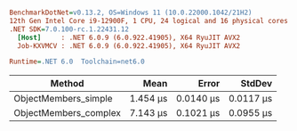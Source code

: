 ``` ini

BenchmarkDotNet=v0.13.2, OS=Windows 11 (10.0.22000.1042/21H2)
12th Gen Intel Core i9-12900F, 1 CPU, 24 logical and 16 physical cores
.NET SDK=7.0.100-rc.1.22431.12
  [Host]     : .NET 6.0.9 (6.0.922.41905), X64 RyuJIT AVX2
  Job-KXVMCV : .NET 6.0.9 (6.0.922.41905), X64 RyuJIT AVX2

Runtime=.NET 6.0  Toolchain=net6.0  

```
|                Method |     Mean |     Error |    StdDev |
|---------------------- |---------:|----------:|----------:|
|  ObjectMembers_simple | 1.454 μs | 0.0140 μs | 0.0117 μs |
| ObjectMembers_complex | 7.143 μs | 0.1021 μs | 0.0955 μs |
